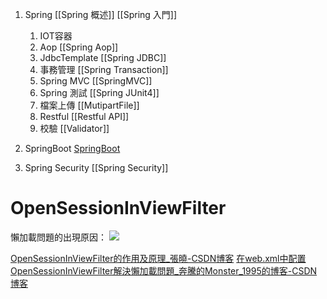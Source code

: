 1. Spring 
	[[Spring 概述]]
	[[Spring 入門]]
	1. IOT容器
	1. Aop
		[[Spring Aop]]	
	1. JdbcTemplate
		[[Spring JDBC]]	
	1. 事務管理
		[[Spring Transaction]] 	
	1. Spring MVC
		[[SpringMVC]]	
	1. Spring 測試
		[[Spring JUnit4]]	
	1. 檔案上傳
		[[MutipartFile]]
	1. Restful
		[[Restful API]]
	1. 校驗
		[[Validator]]
1. SpringBoot
	[SpringBoot](SpringBoot/SpringBoot.md)

1. Spring Security
	[[Spring Security]]



# OpenSessionInViewFilter
懶加載問題的出現原因：
![](https://i.imgur.com/xSeWMNa.png)

[OpenSessionInViewFilter的作用及原理_張曉-CSDN博客](https://blog.csdn.net/ggibenben1314/article/details/46289411)
[在web.xml中配置OpenSessionInViewFilter解決懶加載問題_奔騰的Monster_1995的博客-CSDN博客](https://blog.csdn.net/weixin_41450959/article/details/80698097?utm_medium=distribute.pc_relevant.none-task-blog-2%7Edefault%7EBlogCommendFromMachineLearnPai2%7Edefault-1.control&depth_1-utm_source=distribute.pc_relevant.none-task-blog-2%7Edefault%7EBlogCommendFromMachineLearnPai2%7Edefault-1.control)

